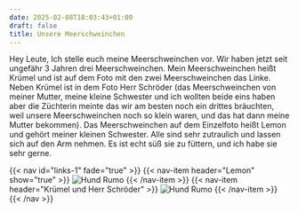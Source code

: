 ```yaml
---
date: 2025-02-08T18:03:43+01:00
draft: false
title: Unsere Meerschweinchen
---
```

Hey Leute,
Ich stelle euch meine Meerschweinchen vor.
Wir haben jetzt seit ungefähr 3 Jahren drei Meerschweinchen.
Mein Meerschweinchen heißt Krümel und
ist auf dem Foto mit den zwei Meerschweinchen das Linke.
Neben Krümel ist in dem Foto Herr Schröder (das Meerschweinchen
von meiner Mutter, meine kleine Schwester und ich wollten beide eins haben 
aber die Züchterin meinte das wir am besten noch ein drittes bräuchten, weil 
unsere Meerschweinchen noch so klein waren, und das hat dann meine Mutter bekommen).
Das Meerschweinchen auf dem Einzelfoto heißt Lemon und gehört meiner kleinen Schwester.
Alle sind sehr zutraulich und lassen sich auf den Arm nehmen.
Es ist echt süß sie zu füttern, und ich habe sie sehr gerne.

{{< nav id="links-1" fade="true" >}}
  {{< nav-item header="Lemon" show="true" >}}
![Hund Rumo](/img/pets/lemon.jpeg)
  {{< /nav-item >}}
  {{< nav-item header="Krümel und Herr Schröder" >}}
![Hund Rumo](/img/pets/schroeder_kruemel.jpeg)
  {{< /nav-item >}}
{{< /nav >}}

